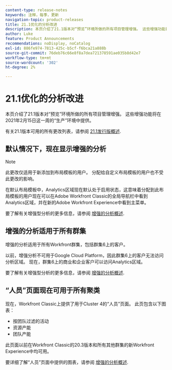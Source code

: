 ```yaml
---
content-type: release-notes
keywords: 注释，每季，更新
navigation-topic: product-releases
title: 21.1优化的分析改进
description: 本页介绍了21.1版本对“预览”环境所做的所有项目管理增强。 这些增强功能将在2021年2月15日这一周的“生产”环境中提供。
author: Luke
feature: Product Announcements
recommendations: noDisplay, noCatalog
exl-id: 886fe974-7813-425c-b5cf-f6bca21a888b
source-git-commit: 76deb76c66e8f8a7dea721378591ae035b8d42e7
workflow-type: tm+mt
source-wordcount: '302'
ht-degree: 2%

---
```


# 21.1优化的分析改进

本页介绍了21.1版本对“预览”环境所做的所有项目管理增强。 这些增强功能将在2021年2月15日这一周的“生产”环境中提供。

有关21.1版本可用的所有更改列表，请参阅 [21.1发行版概述](../../../product-announcements/product-releases/21.1-release-activity/21-1-release-overview.md).

## 默认情况下，现在显示增强的分析

>[!NOTE]
>
>此更改仅适用于新添加到布局模板的用户。 分配给自定义布局模板的用户也不受此更改的影响。

在默认布局模板中，Analytics区域现在默认处于启用状态，这意味着分配到此布局模板的用户现在可以在Adobe Workfront Classic的全局导航栏中看到Analytics区域，并在新的Adobe Workfront Experience中看到主菜单。

要了解有关增强型分析的更多信息，请参阅 [增强的分析概述](../../../enhanced-analytics/enhanced-analytics-overview.md).

## 增强的分析适用于所有群集

增强的分析适用于所有Workfront群集，包括群集6上的客户。

以前，增强分析不可用于Google Cloud Platform，因此群集6上的客户无法访问分析区域。 现在，群集6上的商业和企业客户可以访问Analytics区域。

要了解有关增强型分析的更多信息，请参阅 [增强的分析概述](../../../enhanced-analytics/enhanced-analytics-overview.md).

## “人员”页面现在可用于所有聚类

现在，Workfront Classic上提供了用于Cluster 4的“人员”页面。 此页包含以下图表：

* 按团队过滤的活动
* 资源产能
* 团队产能

此页面以前在Workfront Classic的20.3版本和所有其他群集的新Workfront Experience中均可用。

要详细了解“人员”页面中提供的图表，请参阅 [增强的分析概述](../../../enhanced-analytics/enhanced-analytics-overview.md).
